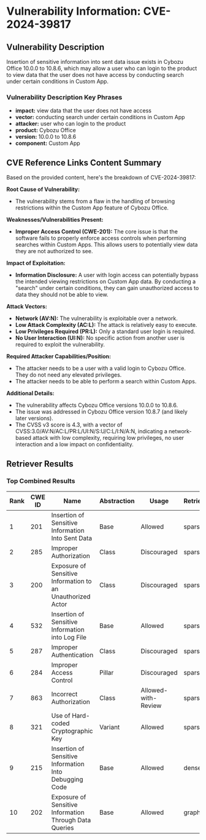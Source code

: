 # Vulnerability Information: CVE-2024-39817

## Vulnerability Description
Insertion of sensitive information into sent data issue exists in Cybozu Office 10.0.0 to 10.8.6, which may allow a user who can login to the product to view data that the user does not have access by conducting search under certain conditions in Custom App.

### Vulnerability Description Key Phrases
- **impact:** view data that the user does not have access
- **vector:** conducting search under certain conditions in Custom App
- **attacker:** user who can login to the product
- **product:** Cybozu Office
- **version:** 10.0.0 to 10.8.6
- **component:** Custom App

## CVE Reference Links Content Summary
Based on the provided content, here's the breakdown of CVE-2024-39817:

**Root Cause of Vulnerability:**

*   The vulnerability stems from a flaw in the handling of browsing restrictions within the Custom App feature of Cybozu Office.

**Weaknesses/Vulnerabilities Present:**

*   **Improper Access Control (CWE-201):** The core issue is that the software fails to properly enforce access controls when performing searches within Custom Apps. This allows users to potentially view data they are not authorized to see.

**Impact of Exploitation:**

*   **Information Disclosure:** A user with login access can potentially bypass the intended viewing restrictions on Custom App data. By conducting a "search" under certain conditions, they can gain unauthorized access to data they should not be able to view.

**Attack Vectors:**

*   **Network (AV:N):** The vulnerability is exploitable over a network.
*   **Low Attack Complexity (AC:L):** The attack is relatively easy to execute.
*  **Low Privileges Required (PR:L):** Only a standard user login is required.
*   **No User Interaction (UI:N):**  No specific action from another user is required to exploit the vulnerability.

**Required Attacker Capabilities/Position:**

*   The attacker needs to be a user with a valid login to Cybozu Office. They do not need any elevated privileges.
*   The attacker needs to be able to perform a search within Custom Apps.

**Additional Details:**
*   The vulnerability affects Cybozu Office versions 10.0.0 to 10.8.6.
*   The issue was addressed in Cybozu Office version 10.8.7 (and likely later versions).
* The CVSS v3 score is 4.3, with a vector of CVSS:3.0/AV:N/AC:L/PR:L/UI:N/S:U/C:L/I:N/A:N, indicating a network-based attack with low complexity, requiring low privileges, no user interaction and a low impact on confidentiality.

## Retriever Results

### Top Combined Results

| Rank | CWE ID | Name | Abstraction | Usage  | Retrievers | Individual Scores |
|------|--------|------|-------------|-------|------------|-------------------|
| 1 | 201 | Insertion of Sensitive Information Into Sent Data | Base | Allowed | sparse | 0.095 |
| 2 | 285 | Improper Authorization | Class | Discouraged | sparse | 0.094 |
| 3 | 200 | Exposure of Sensitive Information to an Unauthorized Actor | Class | Discouraged | sparse | 0.091 |
| 4 | 532 | Insertion of Sensitive Information into Log File | Base | Allowed | sparse | 0.089 |
| 5 | 287 | Improper Authentication | Class | Discouraged | sparse | 0.089 |
| 6 | 284 | Improper Access Control | Pillar | Discouraged | sparse | 0.089 |
| 7 | 863 | Incorrect Authorization | Class | Allowed-with-Review | sparse | 0.088 |
| 8 | 321 | Use of Hard-coded Cryptographic Key | Variant | Allowed | sparse | 0.086 |
| 9 | 215 | Insertion of Sensitive Information Into Debugging Code | Base | Allowed | dense | 0.552 |
| 10 | 202 | Exposure of Sensitive Information Through Data Queries | Base | Allowed | graph | 0.002 |

